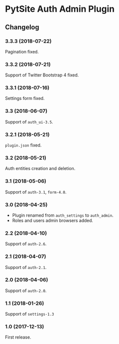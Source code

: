 # PytSite Auth Admin Plugin


## Changelog


### 3.3.3 (2018-07-22)

Pagination fixed.


### 3.3.2 (2018-07-21)

Support of Twitter Bootstrap 4 fixed.


### 3.3.1 (2018-07-16)

Settings form fixed.


### 3.3 (2018-06-07)

Support of `auth_ui-3.5`.


### 3.2.1 (2018-05-21)

`plugin.json` fixed.


### 3.2 (2018-05-21)

Auth entities creation and deletion.


### 3.1 (2018-05-06)

Support of `auth-3.1`, `form-4.0`.


### 3.0 (2018-04-25)

- Plugin renamed from `auth_settings` to `auth_admin`.
- Roles and users admin browsers added.


### 2.2 (2018-04-10)

Support of `auth-2.6`.


### 2.1 (2018-04-07)

Support of `auth-2.1`.


### 2.0 (2018-04-06)

Support of `auth-2.0`.


### 1.1 (2018-01-26)

Support of `settings-1.3`


### 1.0 (2017-12-13)

First release.
